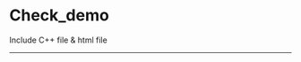 # Check_demo
Include C++ file &amp; html file

-----------------------------------------------------------------------------------------------------------------------------------------
